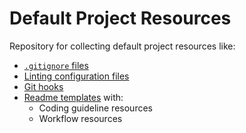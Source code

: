 # Default Project Resources
Repository for collecting default project resources like: 
- [`.gitignore` files](https://github.com/MakeAndDevelop/default_project_resources/tree/main/git_ignore)
- [Linting configuration files](https://github.com/MakeAndDevelop/default_project_resources/tree/main/linting)
- [Git hooks](https://github.com/MakeAndDevelop/default_project_resources/tree/main/git_hooks)
- [Readme templates](https://github.com/MakeAndDevelop/default_project_resources/tree/main/templates/readme) with:
  - Coding guideline resources
  - Workflow resources
